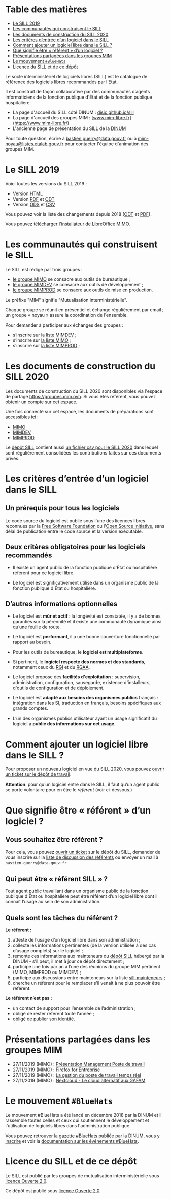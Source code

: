 
# Table des matières

-   [Le SILL 2019](#org8917ad5)
-   [Les communautés qui construisent le SILL](#org6df1a89)
-   [Les documents de construction du SILL 2020](#org8ffabbc)
-   [Les critères d’entrée d’un logiciel dans le SILL](#org1a27a93)
-   [Comment ajouter un logiciel libre dans le SILL ?](#org24bfde0)
-   [Que signifie être « référent » d’un logiciel ?](#orgc02489a)
-   [Présentations partagées dans les groupes MIM](#org5e3a6f2)
-   [Le mouvement `#BlueHats`](#org27a57bb)
-   [Licence du SILL et de ce dépôt](#org6f43493)

Le socle interministériel de logiciels libres (SILL) est le catalogue
de référence des logiciels libres recommandés par l’Etat.

Il est construit de façon collaborative par des communautés d’agents
informaticiens de la fonction publique d'État et de la fonction
publique hospitalière.

-   La page d'accueil du SILL côté DINUM : [disic.github.io/sill](https://disic.github.io/sill/index.html)
-   La page d'accueil des groupes MIM : [www.mim-libre.fr](https://www.mim-libre.fr/)
-   L'ancienne page de présentation du SILL de la [DINUM](https://references.modernisation.gouv.fr/socle-logiciels-libres)

Pour toute question, écrire à [bastien.guerry@data.gouv.fr](mailto:bastien.guerry@data.gouv.fr) ou à
[mim-noyau@listes.etalab.gouv.fr](mailto:mim-noyau@listes.etalab.gouv.fr) pour contacter l'équipe d'animation
des groupes MIM.


<a id="org8917ad5"></a>

# Le SILL 2019

Voici toutes les versions du SILL 2019 :

-   Version [HTML](2019/)
-   Version [PDF](2019/sill-2019.pdf) et [ODT](2019/sill-2019.odt)
-   Version [ODS](2019/sill-2019.ods) et [CSV](2019/sill-2019.csv)

Vous pouvez voir la liste des changements depuis 2018 ([ODT](2019/sill-diff-2018-2019.odt) et [PDF](2019/sill-diff-2018-2019.pdf)).

Vous pouvez [télécharger l'installateur de LibreOffice MIMO](ftp://eoleng.ac-dijon.fr/SILL2019/).


<a id="org6df1a89"></a>

# Les communautés qui construisent le SILL

Le SILL est rédigé par trois groupes :

-   [le groupe MIMO](https://www.mim-libre.fr/mimo/) se consacre aux outils de bureautique ;
-   [le groupe MIMDEV](https://www.mim-libre.fr/mimdev-outils-de-developpements/) se consacre aux outils de développement ;
-   [le groupe MIMPROD](https://www.mim-libre.fr/mimprod-outils-de-production/) se consacre aux outils de mise en production.

Le préfixe "MIM" signifie "Mutualisation interministérielle".

Chaque groupe se réunit en présentiel et échange régulièrement par
email ; un groupe « noyau » assure la coordination de l'ensemble.

Pour demander à participer aux échanges des groupes :

-   s’inscrire sur [la liste MIMDEV](https://listes.etalab.gouv.fr/listinfo/mimdev) ;
-   s’inscrire sur [la liste MIMO](https://listes.etalab.gouv.fr/listinfo/mimo) ;
-   s’inscrire sur [la liste MIMPROD](https://listes.etalab.gouv.fr/listinfo/mimprod) ;


<a id="org8ffabbc"></a>

# Les documents de construction du SILL 2020

Les documents de construction du SILL 2020 sont disponibles via
l'espace de partage <https://groupes.mim.ovh>.  Si vous êtes référent,
vous pouvez obtenir un compte sur cet espace.

Une fois connecté sur cet espace, les documents de préparations sont
accessibles ici :

-   [MIMO](https://cloud.mim.ovh/apps/files/?dir=/Partage%20MIM/MIMO/SILL&fileid=10858)
-   [MIMDEV](https://calc.mim.ovh/MIMDEV/edit)
-   [MIMPROD](https://calc.mim.ovh/MIMPROD/edit)

Le [dépôt SILL](https://github.com/DISIC/sill/) contient aussi [un fichier csv pour le SILL 2020](https://github.com/DISIC/sill/blob/master/2020/sill-2020.csv) dans
lequel sont régulièrement consolidées les contributions faites sur
ces documents privés.


<a id="org1a27a93"></a>

# Les critères d’entrée d’un logiciel dans le SILL


## Un prérequis pour tous les logiciels

Le code source du logiciel est publié sous l'une des licences libres
reconnues par la [Free Software Foundation](https://www.gnu.org/licenses/license-list.fr.html) ou l'[Open Source Initiative](https://opensource.org/licenses),
sans délai de publication entre le code source et la version
exécutable.


## Deux critères obligatoires pour les logiciels recommandés

-   Il existe un agent public de la fonction publique d'État ou
    hospitalière référent pour ce logiciel libre.

-   Le logiciel est significativement utilisé dans un organisme public
    de la fonction publique d'État ou hospitalière.


## D’autres informations optionnelles

-   Le logiciel est **mûr et actif** : la longévité est constatée, il y a de
    bonnes garanties sur la pérennité et il existe une communauté
    dynamique ainsi qu’une feuille de route.

-   Le logiciel est **performant**, il a une bonne couverture fonctionnelle
    par rapport au besoin.

-   Pour les outils de bureautique, le **logiciel est multiplateforme**.

-   Si pertinent, le **logiciel respecte des normes et des standards**,
    notamment ceux du [RGI](http://references.modernisation.gouv.fr/interoperabilite) et du [RGAA](https://www.numerique.gouv.fr/publications/rgaa-accessibilite/).

-   Le logiciel propose des **facilités d'exploitation** : supervision,
    administration, configuration, sauvegarde, existence d'installeurs,
    d'outils de configuration et de déploiement.

-   Le logiciel est **adapté aux besoins des organismes publics** français :
    intégration dans les SI, traduction en français, besoins spécifiques
    aux grands comptes.

-   L’un des organismes publics utilisateur ayant un usage significatif
    du logiciel a **publié des informations sur cet usage**.


<a id="org24bfde0"></a>

# Comment ajouter un logiciel libre dans le SILL ?

Pour proposer un nouveau logiciel en vue du SILL 2020, vous pouvez
[ouvrir un ticket sur le dépôt de travail](https://github.com/DISIC/sill/issues/new?assignees=bzg&labels=Soumission&template=ajout-logiciel.md&title=Nouveau+logiciel+%3A+).

**Attention**: pour qu’un logiciel entre dans le SILL, il faut qu’un agent
public se porte volontaire pour en être le *référent* (voir ci-dessous.)


<a id="orgc02489a"></a>

# Que signifie être « référent » d’un logiciel ?


## Vous souhaitez être référent ?

Pour cela, vous pouvez [ouvrir un ticket](https://github.com/DISIC/sill/issues/new/choose) sur le dépôt du SILL, demander
de vous inscrire sur la [liste de discussion des référents](https://listes.etalab.gouv.fr/listinfo/sill-mainteneurs) ou envoyer
un mail à `bastien.guerry@data.gouv.fr`.


## Qui peut être « référent SILL » ?

Tout agent public travaillant dans un organisme public de la fonction
publique d'État ou hospitalière peut être référent d’un logiciel libre
dont il connaît l’usage au sein de son administration.


## Quels sont les tâches du référent ?

**Le référent :**

1.  atteste de l’usage d’un logiciel libre dans son administration ;
2.  collecte les informations pertinentes (de la version utilisée à des cas d’usage complets) sur le logiciel ;
3.  remonte ces informations aux mainteneurs du [dépôt SILL](https://github.com/disic/sill) hébergé par la DINUM - s’il peut, il met à jour ce dépôt directement ;
4.  participe une fois par an à l’une des réunions du groupe MIM pertinent (MIMO, MIMPROD ou MIMDEV) ;
5.  participe aux discussions entre mainteneurs sur la liste [sill-mainteneurs](https://listes.etalab.gouv.fr/listinfo/sill-mainteneurs) ;
6.  cherche un référent pour le remplacer s’il venait à ne plus pouvoir être référent.

**Le référent n’est pas :**

-   un contact de support pour l’ensemble de l’administration ;
-   obligé de rester référent toute l’année ;
-   obligé de publier son identité.


<a id="org5e3a6f2"></a>

# Présentations partagées dans les groupes MIM

-   27/11/2019 (MIMO) : [Présentation Management Poste de travail](https://speakerdeck.com/bluehats/presentation-management-poste-de-travail)
-   27/11/2019 (MIMO) : [Firefox for Entreprise](https://speakerdeck.com/bluehats/firefox-for-enterprise)
-   27/11/2019 (MIMO) : [La gestion du poste de travail temps réel](https://speakerdeck.com/bluehats/la-gestion-du-poste-de-travail-temps-reel)
-   27/11/2019 (MIMO) : [Nextcloud - Le cloud alternatif aux GAFAM](https://speakerdeck.com/bluehats/nextcloud-le-cloud-alternatif-aux-gafam)


<a id="org27a57bb"></a>

# Le mouvement `#BlueHats`

Le mouvement #BlueHats a été lancé en décembre 2018 par la DINUM et il
rassemble toutes celles et ceux qui soutiennent le développement et
l'utilisation de logiciels libres dans l'administration publique.

Vous pouvez retrouver [la gazette #BlueHats](https://github.com/DISIC/gazette-bluehats) publiée par la DINUM, [vous
y inscrire](https://infolettres.etalab.gouv.fr/subscribe/bluehats@mail.etalab.studio) et voir la [documentation sur les événements #BlueHats](https://github.com/DISIC/evenements-bluehats).


<a id="org6f43493"></a>

# Licence du SILL et de ce dépôt

Le SILL est publié par les groupes de mutualisation interministérielle
sous [licence Ouverte 2.0](https://github.com/etalab/Licence-Ouverte/blob/master/LO.md).

Ce dépôt est publié sous [licence Ouverte 2.0](https://github.com/etalab/Licence-Ouverte/blob/master/LO.md).

